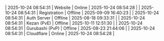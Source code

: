 | 2025-10-24 08:54:31 | Website | Online | 2025-10-24 08:54:28 |
| 2025-10-24 08:54:31 | Registration | Offline | 2025-09-09 16:40:23 |
| 2025-10-24 08:54:31 | Auth Server | Offline | 2025-08-18 09:33:31 |
| 2025-10-24 08:54:31 | Kezan (PvE) | Offline | 2025-10-11 12:51:30 |
| 2025-10-24 08:54:31 | Gurubashi (PvP) | Offline | 2025-08-23 21:44:06 |
| 2025-10-24 08:54:31 | Cloudflare | Online | 2025-10-24 08:54:28 |

